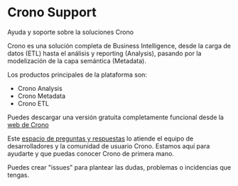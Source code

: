# Crono Support
Ayuda y soporte sobre la soluciones Crono

Crono es una solución completa de Business Intelligence, desde la carga de datos (ETL) hasta el análisis y reporting (Analysis), pasando por la modelización de la capa semántica (Metadata).

Los productos principales de la plataforma son:

- Crono Analysis
- Crono Metadata
- Crono ETL

Puedes descargar una versión gratuita completamente funcional desde la [web de Crono](https://businessintelligence.es)

Este [espacio de preguntas y respuestas](https://github.com/bifacil/CronoSupport/issues) lo atiende el equipo de desarrolladores y la comunidad de usuario Crono. Estamos aquí para ayudarte y que puedas conocer Crono de primera mano.

Puedes crear "issues" para plantear las dudas, problemas o incidencias que tengas.


